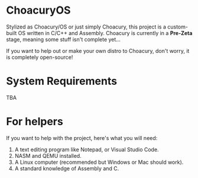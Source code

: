# ChoacuryOS
Stylized as Choacury/OS or just simply Choacury, this project is a custom-built OS written in C/C++ and Assembly. Choacury is currently in a **Pre-Zeta** stage, meaning some stuff isn't complete yet...

If you want to help out or make your own distro to Choacury, don't worry, it is completely open-source!

# System Requirements
TBA

# For helpers
If you want to help with the project, here's what you will need:
1. A text editing program like Notepad, or Visual Studio Code.
2. NASM and QEMU installed.
3. A Linux computer (recommended but Windows or Mac should work).
4. A standard knowledge of Assembly and C.

